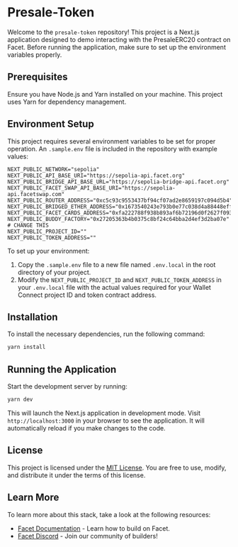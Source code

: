 # Presale-Token

Welcome to the `presale-token` repository! This project is a Next.js application designed to demo interacting with the PresaleERC20 contract on Facet. Before running the application, make sure to set up the environment variables properly.

## Prerequisites

Ensure you have Node.js and Yarn installed on your machine. This project uses Yarn for dependency management.

## Environment Setup

This project requires several environment variables to be set for proper operation. An `.sample.env` file is included in the repository with example values:

```env
NEXT_PUBLIC_NETWORK="sepolia"
NEXT_PUBLIC_API_BASE_URI="https://sepolia-api.facet.org"
NEXT_PUBLIC_BRIDGE_API_BASE_URL="https://sepolia-bridge-api.facet.org"
NEXT_PUBLIC_FACET_SWAP_API_BASE_URI="https://sepolia-api.facetswap.com"
NEXT_PUBLIC_ROUTER_ADDRESS="0xc5c93c9553437bf94cf07ad2e8659197c094d5b4"
NEXT_PUBLIC_BRIDGED_ETHER_ADDRESS="0x1673540243e793b0e77c038d4a88448eff524dce"
NEXT_PUBLIC_FACET_CARDS_ADDRESS="0xfa222788f938b893af6b72196d0f2627f0939196"
NEXT_PUBLIC_BUDDY_FACTORY="0x27205363b4b0375c8bf24c64bba2d4ef3d2ba07e"
# CHANGE THIS
NEXT_PUBLIC_PROJECT_ID=""
NEXT_PUBLIC_TOKEN_ADDRESS=""
```

To set up your environment:

1. Copy the `.sample.env` file to a new file named `.env.local` in the root directory of your project.
2. Modify the `NEXT_PUBLIC_PROJECT_ID` and `NEXT_PUBLIC_TOKEN_ADDRESS` in your `.env.local` file with the actual values required for your Wallet Connect project ID and token contract address.

## Installation

To install the necessary dependencies, run the following command:

```bash
yarn install
```

## Running the Application

Start the development server by running:

```bash
yarn dev
```

This will launch the Next.js application in development mode. Visit `http://localhost:3000` in your browser to see the application. It will automatically reload if you make changes to the code.

## License

This project is licensed under the [MIT License](LICENSE.md). You are free to use, modify, and distribute it under the terms of this license.

## Learn More

To learn more about this stack, take a look at the following resources:

- [Facet Documentation](https://docs.facet.org) - Learn how to build on Facet.
- [Facet Discord](https://discord.gg/facet) - Join our community of builders!
